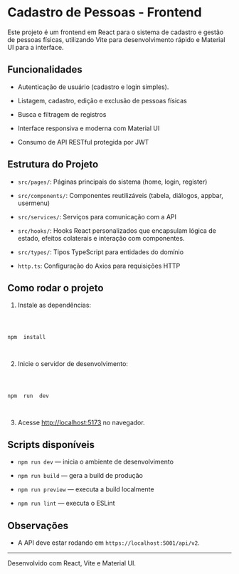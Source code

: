 
  

#  Cadastro de Pessoas - Frontend

  

  

Este projeto é um frontend em React para o sistema de cadastro e gestão de pessoas físicas, utilizando Vite para desenvolvimento rápido e Material UI para a interface.

  

  

##  Funcionalidades

  

  

- Autenticação de usuário (cadastro e login simples).

  

- Listagem, cadastro, edição e exclusão de pessoas físicas

  
- Busca e filtragem de registros

  

- Interface responsiva e moderna com Material UI

  

- Consumo de API RESTful protegida por JWT

  

  

##  Estrutura do Projeto

  

  

-  `src/pages/`: Páginas principais do sistema (home, login, register)

  

-  `src/components/`: Componentes reutilizáveis (tabela, diálogos, appbar, usermenu)

  

-  `src/services/`: Serviços para comunicação com a API

- `src/hooks/`: Hooks React personalizados que encapsulam lógica de estado, efeitos colaterais e interação com  componentes.
-  `src/types/`: Tipos TypeScript para entidades do domínio

-  `http.ts`: Configuração do Axios para requisições HTTP

  

  

##  Como rodar o projeto

  

  

1. Instale as dependências:

  

  

```bash

  

npm  install

  

```

  

  

2. Inicie o servidor de desenvolvimento:

  

  

```bash

  

npm  run  dev

  

```

  

  

3. Acesse [http://localhost:5173](http://localhost:5173) no navegador.

  

  

##  Scripts disponíveis

  

  

-  `npm run dev` — inicia o ambiente de desenvolvimento

  

-  `npm run build` — gera a build de produção

  

-  `npm run preview` — executa a build localmente

  

-  `npm run lint` — executa o ESLint

  

  

##  Observações  

- A API deve estar rodando em `https://localhost:5001/api/v2`.

---

  

  

Desenvolvido com React, Vite e Material UI.

